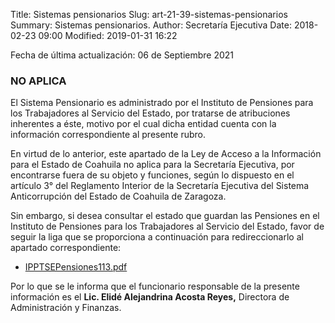 Title: Sistemas pensionarios
Slug: art-21-39-sistemas-pensionarios
Summary: Sistemas pensionarios.
Author: Secretaría Ejecutiva
Date: 2018-02-23 09:00
Modified: 2019-01-31 16:22


Fecha de última actualización: 06 de Septiembre 2021


### NO APLICA

El Sistema Pensionario es administrado por el Instituto de Pensiones para los Trabajadores al Servicio del Estado, por tratarse de atribuciones inherentes a éste, motivo por el cual dicha entidad cuenta con la información correspondiente al presente rubro.

En virtud de lo anterior, este apartado de la Ley de Acceso a la Información para el Estado de Coahuila no aplica para la Secretaría Ejecutiva, por encontrarse fuera de su objeto y funciones, según lo dispuesto en el artículo 3° del Reglamento Interior de la Secretaría Ejecutiva del Sistema Anticorrupción del Estado de Coahuila de Zaragoza.

Sin embargo, si desea consultar el estado que guardan las Pensiones en el Instituto de Pensiones para los Trabajadores al Servicio del Estado, favor de seguir la liga que se proporciona a continuación para redireccionarlo al apartado correspondiente:

* [IPPTSEPensiones113.pdf](http://www.coahuilatransparente.gob.mx/BD/EstadoqueGuardanlasPensiones/IPPTSEPensiones113.pdf)

Por lo que se le informa que el funcionario responsable de la presente información es el **Lic. Elidé Alejandrina Acosta Reyes,** Directora de Administración y Finanzas.
